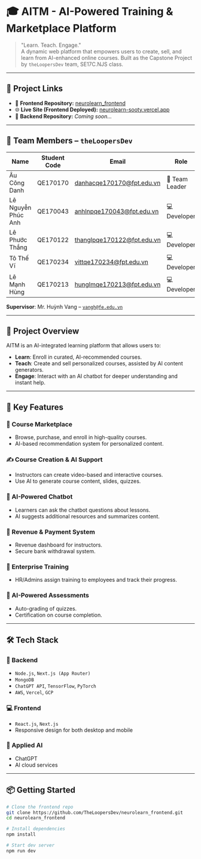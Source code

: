 # 🎓 AITM - AI-Powered Training & Marketplace Platform

> "Learn. Teach. Engage."  
A dynamic web platform that empowers users to create, sell, and learn from AI-enhanced online courses. Built as the Capstone Project by `theLoopersDev` team, SE17C.NJS class.

---

## 🔗 Project Links

- 🚀 **Frontend Repository:** [neurolearn_frontend](https://github.com/TheLoopersDev/neurolearn_frontend)
- 🌐 **Live Site (Frontend Deployed):** [neurolearn-sooty.vercel.app](neurolearn-sooty.vercel.app)
- 🧠 **Backend Repository:** *Coming soon...*

---

## 👥 Team Members – `theLoopersDev`

| Name                | Student Code | Email                                | Role   |
|---------------------|--------------|---------------------------------------|--------|
| Âu Công Danh         | QE170170     | danhacqe170170@fpt.edu.vn             | 🧠 Team Leader |
| Lê Nguyễn Phúc Anh  | QE170043     | anhlnpqe170043@fpt.edu.vn             | 💻 Developer |
| Lê Phước Thắng      | QE170122     | thanglpqe170122@fpt.edu.vn            | 💻 Developer |
| Tô Thế Vĩ           | QE170234     | vittqe170234@fpt.edu.vn               | 💻 Developer |
| Lê Mạnh Hùng        | QE170213     | hunglmqe170213@fpt.edu.vn             | 💻 Developer |

**Supervisor**: Mr. Huỳnh Vang – [`vangh@fe.edu.vn`](mailto:vangh@fe.edu.vn)

---

## 📌 Project Overview

AITM is an AI-integrated learning platform that allows users to:
- **Learn**: Enroll in curated, AI-recommended courses.
- **Teach**: Create and sell personalized courses, assisted by AI content generators.
- **Engage**: Interact with an AI chatbot for deeper understanding and instant help.

---

## 🚀 Key Features

### 🛒 Course Marketplace
- Browse, purchase, and enroll in high-quality courses.
- AI-based recommendation system for personalized content.

### ✍️ Course Creation & AI Support
- Instructors can create video-based and interactive courses.
- Use AI to generate course content, slides, quizzes.

### 💬 AI-Powered Chatbot
- Learners can ask the chatbot questions about lessons.
- AI suggests additional resources and summarizes content.

### 🧾 Revenue & Payment System
- Revenue dashboard for instructors.
- Secure bank withdrawal system.

### 🏢 Enterprise Training
- HR/Admins assign training to employees and track their progress.

### 🧠 AI-Powered Assessments
- Auto-grading of quizzes.
- Certification on course completion.

---

## 🛠️ Tech Stack

### 🔧 Backend
- `Node.js`, `Next.js (App Router)`
- `MongoDB`
- `ChatGPT API`, `TensorFlow`, `PyTorch`
- `AWS`, `Vercel`, `GCP`

### 💻 Frontend
- `React.js`, `Next.js`
- Responsive design for both desktop and mobile

### 🧠 Applied AI
- ChatGPT
- AI cloud services

---

## 📦 Getting Started

```bash
# Clone the frontend repo
git clone https://github.com/TheLoopersDev/neurolearn_frontend.git
cd neurolearn_frontend

# Install dependencies
npm install

# Start dev server
npm run dev
